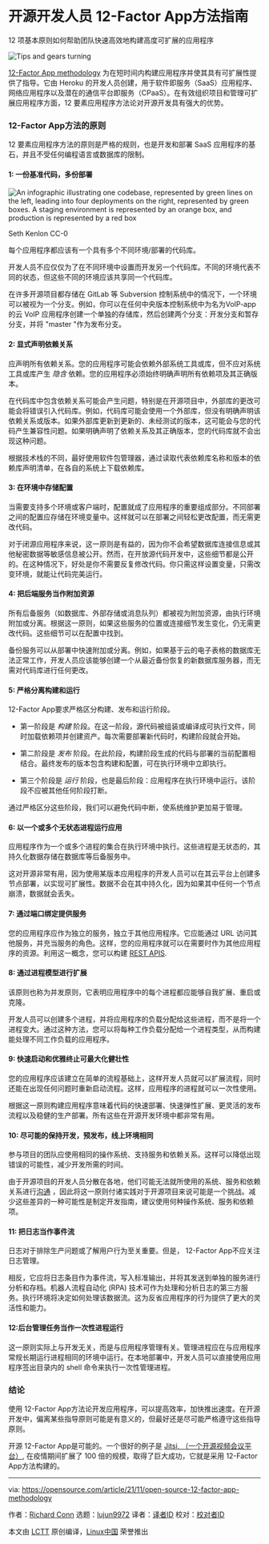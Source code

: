 [#]: subject: "An open source developer's guide to 12-Factor App methodology"
[#]: via: "https://opensource.com/article/21/11/open-source-12-factor-app-methodology"
[#]: author: "Richard Conn https://opensource.com/users/richardaconn-0"
[#]: collector: "lujun9972"
[#]: translator: "trisbestever"
[#]: reviewer: " "
[#]: publisher: " "
[#]: url: " "
开源开发人员 12-Factor App方法指南
======

12 项基本原则如何帮助团队快速高效地构建高度可扩展的应用程序

![Tips and gears turning][1]

 [12-Factor App methodology][2] 为在短时间内构建应用程序并使其具有可扩展性提供了指导。它由 Heroku 的开发人员创建，用于软件即服务（SaaS）应用程序、网络应用程序以及潜在的通信平台即服务（CPaaS）。在有效组织项目和管理可扩展应用程序方面，12 要素应用程序方法论对开源开发具有强大的优势。

### 12-Factor App方法的原则

12 要素应用程序方法的原则是严格的规则，也是开发和部署 SaaS 应用程序的基石，并且不受任何编程语言或数据库的限制。

#### 1: 一份基准代码，多份部署

![An infographic illustrating one codebase, represented by green lines on the left, leading into four deployments on the right, represented by green boxes. A staging environment is represented by an orange box, and production is represented by a red box][3]

Seth Kenlon CC-0

每个应用程序都应该有一个具有多个不同环境/部署的代码库。

开发人员不应仅仅为了在不同环境中设置而开发另一个代码库。不同的环境代表不同的状态，但这些不同的环境应该共享同一个代码库。

在许多开源项目都存储在 GitLab 等 Subversion 控制系统中的情况下，一个环境可以被视为一个分支。例如，你可以在任何中央版本控制系统中为名为VoIP-app的云 VoIP 应用程序创建一个单独的存储库，然后创建两个分支：开发分支和暂存分支，并将 "master "作为发布分支。

#### 2: 显式声明依赖关系

应声明所有依赖关系。您的应用程序可能会依赖外部系统工具或库，但不应对系统工具或库产生 _隐含_ 依赖。您的应用程序必须始终明确声明所有依赖项及其正确版本。

在代码库中包含依赖关系可能会产生问题，特别是在开源项目中，外部库的更改可能会将错误引入代码库。例如，代码库可能会使用一个外部库，但没有明确声明该依赖关系或版本。如果外部库更新到更新的、未经测试的版本，这可能会与您的代码产生兼容性问题。如果明确声明了依赖关系及其正确版本，您的代码库就不会出现这种问题。

根据技术栈的不同，最好使用软件包管理器，通过读取代表依赖库名称和版本的依赖库声明清单，在各自的系统上下载依赖库。

#### 3: 在环境中存储配置

当需要支持多个环境或客户端时，配置就成了应用程序的重要组成部分。不同部署之间的配置应存储在环境变量中。这样就可以在部署之间轻松更改配置，而无需更改代码。

对于闭源应用程序来说，这一原则是有益的，因为你不会希望数据库连接信息或其他秘密数据等敏感信息被公开。然而，在开放源代码开发中，这些细节都是公开的。在这种情况下，好处是你不需要反复修改代码。你只需这样设置变量，只需改变环境，就能让代码完美运行。

#### 4: 把后端服务当作附加资源

所有后备服务（如数据库、外部存储或消息队列）都被视为附加资源，由执行环境附加或分离。根据这一原则，如果这些服务的位置或连接细节发生变化，仍无需更改代码。这些细节可以在配置中找到。

备份服务可以从部署中快速附加或分离。例如，如果基于云的电子表格的数据库无法正常工作，开发人员应该能够创建一个从最近备份恢复的新数据库服务器，而无需对代码库进行任何更改。

#### 5: 严格分离构建和运行
12-Factor App要求严格区分构建、发布和运行阶段。

  * 第一阶段是 _构建_ 阶段。在这一阶段，源代码被组装或编译成可执行文件，同时加载依赖项并创建资产。每次需要部署新代码时，构建阶段就会开始。

  * 第二阶段是 _发布_ 阶段。在此阶段，构建阶段生成的代码与部署的当前配置相结合。最终发布的版本包含构建和配置，可在执行环境中立即执行。

  * 第三个阶段是 _运行_ 阶段，也是最后阶段：应用程序在执行环境中运行。该阶段不应被其他任何阶段打断。




通过严格区分这些阶段，我们可以避免代码中断，使系统维护更加易于管理。

#### 6: 以一个或多个无状态进程运行应用

应用程序作为一个或多个进程的集合在执行环境中执行。这些进程是无状态的，其持久化数据存储在数据库等后备服务中。

这对开源非常有用，因为使用某版本应用程序的开发人员可以在其云平台上创建多节点部署，以实现可扩展性。数据不会在其中持久化，因为如果其中任何一个节点崩溃，数据就会丢失。

#### 7: 通过端口绑定提供服务

您的应用程序应作为独立的服务，独立于其他应用程序。它应能通过 URL 访问其他服务，并充当服务的角色。这样，您的应用程序就可以在需要时作为其他应用程序的资源。利用这一概念，您可以构建 [REST APIS][4].

#### 8: 通过进程模型进行扩展

该原则也称为并发原则，它表明应用程序中的每个进程都应能够自我扩展、重启或克隆。

开发人员可以创建多个进程，并将应用程序的负载分配给这些进程，而不是将一个进程变大。通过这种方法，您可以将每种工作负载分配给一个进程类型，从而构建能处理不同工作负载的应用程序。

#### 9: 快速启动和优雅终止可最大化健壮性

您的应用程序应该建立在简单的流程基础上，这样开发人员就可以扩展流程，同时还能在出现任何问题时重新启动流程。这样，应用程序的进程就可以一次性使用。

根据这一原则构建应用程序意味着代码的快速部署、快速弹性扩展、更灵活的发布流程以及稳健的生产部署。所有这些在开源开发环境中都非常有用。

#### 10: 尽可能的保持开发，预发布，线上环境相同
参与项目的团队应使用相同的操作系统、支持服务和依赖关系。这样可以降低出现错误的可能性，减少开发所需的时间。

由于开源项目的开发人员分散在各地，他们可能无法就所使用的系统、服务和依赖关系进行[沟通][5] ，因此将这一原则付诸实践对于开源项目来说可能是一个挑战。减少这些差异的一种可能性是制定开发指南，建议使用何种操作系统、服务和依赖项。

#### 11: 把日志当作事件流

日志对于排除生产问题或了解用户行为至关重要。但是， 12-Factor App不应关注日志管理。

相反，它应将日志条目作为事件流，写入标准输出，并将其发送到单独的服务进行分析和存档。机器人流程自动化 (RPA) 技术可作为处理和分析日志的第三方服务。执行环境将决定如何处理该数据流。这为反省应用程序的行为提供了更大的灵活性和能力。

#### 12:后台管理任务当作一次性进程运行
这一原则实际上与开发无关，而是与应用程序管理有关。管理进程应在与应用程序常规长期运行进程相同的环境中运行。在本地部署中，开发人员可以直接使用应用程序签出目录内的 shell 命令来执行一次性管理进程。

### 结论

使用 12-Factor App方法论开发应用程序，可以提高效率，加快推出速度。在开源开发中，偏离某些指导原则可能是有意义的，但最好还是尽可能严格遵守这些指导原则。

开源 12-Factor App是可能的。一个很好的例子是 [Jitsi][6][, （一个开源视频会议平台）][7], 在疫情期间扩展了 100 倍的规模，取得了巨大成功，它就是采用 12-Factor App方法构建的。


--------------------------------------------------------------------------------

via: https://opensource.com/article/21/11/open-source-12-factor-app-methodology

作者：[Richard Conn][a]
选题：[lujun9972][b]
译者：[译者ID](https://github.com/trisbestever)
校对：[校对者ID](https://github.com/校对者ID)

本文由 [LCTT](https://github.com/LCTT/TranslateProject) 原创编译，[Linux中国](https://linux.cn/) 荣誉推出

[a]: https://opensource.com/users/richardaconn-0
[b]: https://github.com/lujun9972
[1]: https://opensource.com/sites/default/files/styles/image-full-size/public/lead-images/gears_devops_learn_troubleshooting_lightbulb_tips_520.png?itok=HcN38NOk (Tips and gears turning)
[2]: https://www.redhat.com/architect/12-factor-app
[3]: https://opensource.com/sites/default/files/uploads/codebase-deploy_1.png (Codebase)
[4]: https://opensource.com/article/21/9/ansible-rest-apis
[5]: https://opensource.com/article/21/10/global-communication-open-source
[6]: https://jitsi.org/
[7]: http://jitsi.org
